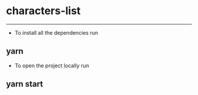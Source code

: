 # characters-list

---

- To install all the dependencies run

## yarn

- To open the project locally run

## yarn start
